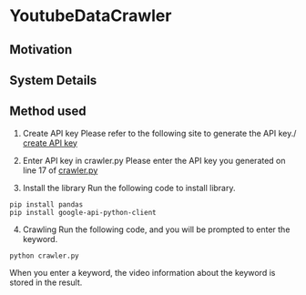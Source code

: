 # YoutubeDataCrawler

## Motivation

## System Details


## Method used
1. Create API key
Please refer to the following site to generate the API key./
[create API key](https://qiita.com/shinkai_/items/10a400c25de270cb02e4)

2. Enter API key in crawler.py
Please enter the API key you generated on line 17 of [crawler.py](crawler.py)

3. Install the library
Run the following code to install library.
```
pip install pandas
pip install google-api-python-client
```

4. Crawling
Run the following code, and you will be prompted to enter the keyword.
```
python crawler.py
```
When you enter a keyword, the video information about the keyword is stored in the result.